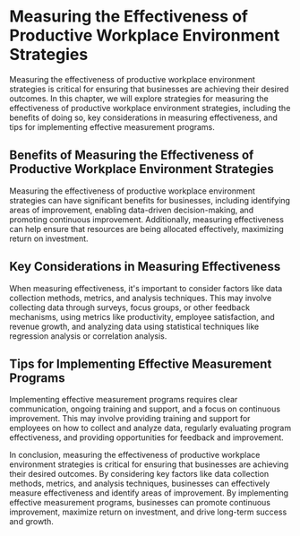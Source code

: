 Measuring the Effectiveness of Productive Workplace Environment Strategies
=====================================================================================================

Measuring the effectiveness of productive workplace environment strategies is critical for ensuring that businesses are achieving their desired outcomes. In this chapter, we will explore strategies for measuring the effectiveness of productive workplace environment strategies, including the benefits of doing so, key considerations in measuring effectiveness, and tips for implementing effective measurement programs.

Benefits of Measuring the Effectiveness of Productive Workplace Environment Strategies
--------------------------------------------------------------------------------------

Measuring the effectiveness of productive workplace environment strategies can have significant benefits for businesses, including identifying areas of improvement, enabling data-driven decision-making, and promoting continuous improvement. Additionally, measuring effectiveness can help ensure that resources are being allocated effectively, maximizing return on investment.

Key Considerations in Measuring Effectiveness
---------------------------------------------

When measuring effectiveness, it's important to consider factors like data collection methods, metrics, and analysis techniques. This may involve collecting data through surveys, focus groups, or other feedback mechanisms, using metrics like productivity, employee satisfaction, and revenue growth, and analyzing data using statistical techniques like regression analysis or correlation analysis.

Tips for Implementing Effective Measurement Programs
----------------------------------------------------

Implementing effective measurement programs requires clear communication, ongoing training and support, and a focus on continuous improvement. This may involve providing training and support for employees on how to collect and analyze data, regularly evaluating program effectiveness, and providing opportunities for feedback and improvement.

In conclusion, measuring the effectiveness of productive workplace environment strategies is critical for ensuring that businesses are achieving their desired outcomes. By considering key factors like data collection methods, metrics, and analysis techniques, businesses can effectively measure effectiveness and identify areas of improvement. By implementing effective measurement programs, businesses can promote continuous improvement, maximize return on investment, and drive long-term success and growth.

